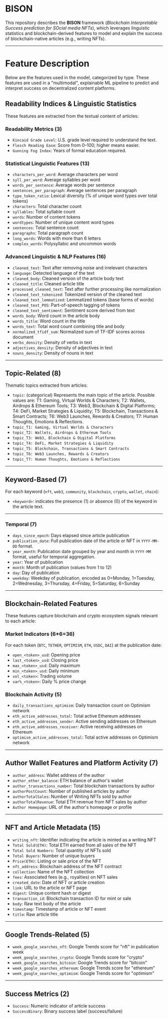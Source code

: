 # BISON

This repository describes the **BISON** framework (*Blockchain Interpretable Success prediction for SOcial media NFTs*), which leverages linguistic statistics and blockchain-derived features to model and explain the success of blockchain-native articles (e.g., writing NFTs).

---

# Feature Description 
Below are the features used in the model, categorized by type. These features are used in a "multimodal", explainable ML pipeline to predict and interpret success on decentralized content platforms.

## Readability Indices & Linguistic Statistics

These features are extracted from the textual content of articles:

### Readability Metrics (3)

- `Kincaid Grade Level`: U.S. grade level required to understand the text.  
- `Flesch Reading Ease`: Score from 0–100; higher means easier.  
- `Gunning Fog Index`: Years of formal education required.  

### Statistical Linguistic Features (13)

- `characters_per_word`: Average characters per word  
- `syll_per_word`: Average syllables per word  
- `words_per_sentence`: Average words per sentence  
- `sentences_per_paragraph`: Average sentences per paragraph  
- `type_token_ratio`: Lexical diversity (% of unique word types over total tokens)  
- `characters`: Total character count  
- `syllables`: Total syllable count  
- `words`: Number of content tokens  
- `wordtypes`: Number of unique content word types  
- `sentences`: Total sentence count  
- `paragraphs`: Total paragraph count  
- `long_words`: Words with more than 6 letters  
- `complex_words`: Polysyllabic and uncommon words  

### Advanced Linguistic & NLP Features (16)

- `cleaned_text`: Text after removing noise and irrelevant characters  
- `language`: Detected language of the text  
- `cleaned_body`: Cleaned version of the article body text  
- `cleaned_title`: Cleaned article title  
- `processed_cleaned_text`: Text after further processing like normalization  
- `cleaned_text_tokenized`: Tokenized version of the cleaned text  
- `cleaned_text_lemmatized`: Lemmatized tokens (base forms of words)  
- `cleaned_text_POS`: Part-of-speech tagging of tokens  
- `cleaned_text_sentiment`: Sentiment score derived from text  
- `words_body`: Word count in the article body  
- `words_title`: Word count in the title  
- `words_text`: Total word count combining title and body  
- `normalized_tfidf_sum`: Normalized sum of TF-IDF scores across document  
- `verbs_density`: Density of verbs in text  
- `adjectives_density`: Density of adjectives in text  
- `nouns_density`: Density of nouns in text

---

## Topic-Related (8)

Thematic topics extracted from articles:

- `topic`: (categorical)  Represents the main topic of the article. Possible values are: T1: Gaming, Virtual Worlds & Characters; T2: Wallets, Airdrops & Ethereum Tools; T3: Web3, Blockchain & Digital Platforms; T4: DeFi, Market Strategies & Liquidity; T5: Blockchain, Transactions & Smart Contracts; T6: Web3 Launches, Rewards & Creators; T7: Human Thoughts, Emotions & Reflections.
- `topic_T1: Gaming, Virtual Worlds & Characters`  
- `topic_T2: Wallets, Airdrops & Ethereum Tools`  
- `topic_T3: Web3, Blockchain & Digital Platforms`  
- `topic_T4: DeFi, Market Strategies & Liquidity`  
- `topic_T5: Blockchain, Transactions & Smart Contracts`  
- `topic_T6: Web3 Launches, Rewards & Creators`  
- `topic_T7: Human Thoughts, Emotions & Reflections`

---

## Keyword-Based (7)
For each keyword (`nft`, `web3`, `community`, `blockchain`, `crypto`, `wallet`, `chain`):

- `<keyword>`: indicates the presence (1) or absence (0) of the keyword in the article text.

---

### Temporal (7)

- `days_since_epoch`: Days elapsed since article publication
- `publication_date`: Full publication date of the article or NFT in `YYYY-MM-DD` format.
- `year_month`: Publication date grouped by year and month in `YYYY-MM` format, useful for temporal aggregation.
- `year`: Year of publication  
- `month`: Month of publication (values from 1 to 12)  
- `day`: Day of publication  
- `weekday`: Weekday of publication, encoded as 0=Monday, 1=Tuesday, 2=Wednesday, 3=Thursday, 4=Friday, 5=Saturday, 6=Sunday


---

## Blockchain-Related Features

These features capture blockchain and crypto ecosystem signals relevant to each article:


### Market Indicators (6*6=36)

For each token (`BTC`, `TETHER`, `OPTIMISM`, `ETH`, `USDC`, `DAI`) at the publication date:

- `open_<token>_usd`: Opening price  
- `last_<token>_usd`: Closing price  
- `max_<token>_usd`: Daily maximum  
- `min_<token>_usd`: Daily minimum  
- `vol_<token>`: Trading volume  
- `var%_<token>`: Daily % price change  

### Blockchain Activity (5)

- `daily_transactions_optimism`: Daily transaction count on Optimism network  
- `eth_active_addresses_total`: Total active Ethereum addresses  
- `eth_active_addresses_sender`: Active sending addresses on Ethereum  
- `eth_active_addresses_receiver`: Active receiving addresses on Ethereum  
- `optimism_active_addresses_total`: Total active addresses on Optimism network

---

## Author Wallet Features and Platform Activity (7)

- `author_address`: Wallet address of the author  
- `author_ether_balance`: ETH balance of author's wallet  
- `author_transactions_number`: Total blockchain transactions by author
- `authorPostCount`: Number of published articles by author  
- `authorTotalSales`: Number of Writing NFTs sold by author  
- `authorTotalRevenue`: Total ETH revenue from NFT sales by author
- `Author Homepage`: URL of the author's homepage or profile  

---

## NFT and Article Metadata (15)

- `writing_nft`: Identifier indicating the article is minted as a writing NFT  
- `Total Sold(ETH)`: Total ETH earned from all sales of the NFT  
- `Total Sold Numbers`: Total quantity of NFTs sold  
- `Total Buyers`: Number of unique buyers  
- `Price(ETH)`: Listing or sale price of the NFT  
- `nft_address`: Blockchain address of the NFT contract  
- `collection`: Name of the NFT collection  
- `fees`: Associated fees (e.g., royalties) on NFT sales  
- `created_date`: Date of NFT or article creation  
- `link`: URL to the article or NFT page  
- `digest`: Unique content hash or digest  
- `transaction_id`: Blockchain transaction ID for mint or sale  
- `body`: Raw text body of the article  
- `timestamp`: Timestamp of article or NFT event  
- `title`: Raw article title  

---

## Google Trends-Related (5)

- `week_google_searches_nft`: Google Trends score for "nft" in publication week  
- `week_google_searches_crypto`: Google Trends score for "crypto"  
- `week_google_searches_bitcoin`: Google Trends score for "bitcoin"  
- `week_google_searches_ethereum`: Google Trends score for "ethereum"  
- `week_google_searches_optimism`: Google Trends score for "optimism"

---

## Success Metrics (2)

- `Success`: Numeric indicator of article success  
- `SuccessBinary`: Binary success label (success/failure)

